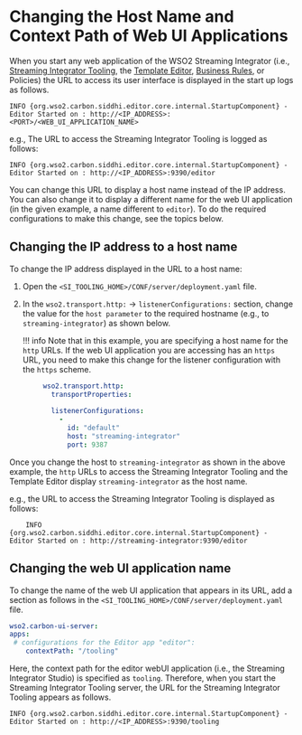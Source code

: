 # Changing the Host Name and Context Path of Web UI Applications

When you start any web application of the WSO2 Streaming Integrator (i.e., [Streaming Integrator Tooling]({{base_path}}/develop/streaming-apps/streaming-integrator-studio-overview), the [Template Editor]({{base_path}}/use-cases/streaming-tutorials/creating-business-rules-templates/#creating-a-business-rules-template), [Business Rules]({{base_path}}/use-cases/streaming-tutorials/creating-business-rules-templates), or Policies) the URL to access its user interface is displayed in the start up logs as follows.

```text
INFO {org.wso2.carbon.siddhi.editor.core.internal.StartupComponent} - Editor Started on : http://<IP_ADDRESS>:<PORT>/<WEB_UI_APPLICATION_NAME>
```
e.g., The URL to access the Streaming Integrator Tooling is logged as follows:

```text
INFO {org.wso2.carbon.siddhi.editor.core.internal.StartupComponent} - Editor Started on : http://<IP_ADDRESS>:9390/editor
```

You can change this URL to display a host name instead of the IP address. You can also change it to display a different name for the web UI application (in the given example, a name different to `editor`). To do the required configurations to make this change, see the topics below.

## Changing the IP address to a host name
 
To change the IP address displayed in the URL to a host name:

1. Open the `<SI_TOOLING_HOME>/CONF/server/deployment.yaml` file.

2. In the `wso2.transport.http:` → `listenerConfigurations:` section, change the value for the `host parameter` to the required hostname (e.g., to `streaming-integrator`) as shown below.

    !!! info
        Note that in this example, you are specifying a host name for the `http` URLs. If the web UI application you are accessing has an `https` URL, you need to make this change for the listener configuration with the `https` scheme.

    ```yaml
         wso2.transport.http:
           transportProperties:
         
           listenerConfigurations:
             -
               id: "default"
               host: "streaming-integrator"
               port: 9387
    ```
   
Once you change the host to `streaming-integrator` as shown in the above example, the `http` URLs to access the Streaming Integrator Tooling and the Template Editor display `streaming-integrator` as the host name.

e.g., the URL to access the Streaming Integrator Tooling is displayed as follows:

```text
    INFO {org.wso2.carbon.siddhi.editor.core.internal.StartupComponent} - Editor Started on : http://streaming-integrator:9390/editor
```

## Changing the web UI application name

To change the name of the web UI application that appears in its URL, add a section as follows in the `<SI_TOOLING_HOME>/CONF/server/deployment.yaml` file.

```yaml
wso2.carbon-ui-server:
apps:
 # configurations for the Editor app "editor": 
    contextPath: "/tooling"
```
Here, the context path for the editor webUI application (i.e., the Streaming Integrator Studio) is specified as `tooling`. Therefore, when you start the Streaming Integrator Tooling server, the URL  for the Streaming Integrator Tooling appears as follows.

```text
INFO {org.wso2.carbon.siddhi.editor.core.internal.StartupComponent} - Editor Started on : http://<IP_ADDRESS>:9390/tooling
```